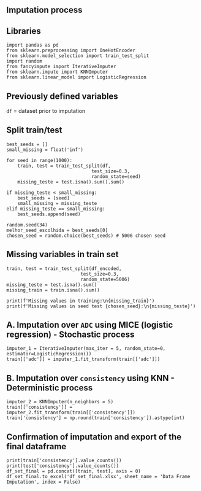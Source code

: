 ## **Imputation process**

## **Libraries**
    import pandas as pd
    from sklearn.preprocessing import OneHotEncoder
    from sklearn.model_selection import train_test_split
    import random
    from fancyimpute import IterativeImputer
    from sklearn.impute import KNNImputer
    from sklearn.linear_model import LogisticRegression

## **Previously defined variables**
 `df` = dataset prior to imputation

## **Split train/test**
    best_seeds = []
    small_missing = float('inf')

    for seed in range(1000):
        train, test = train_test_split(df, 
                                   test_size=0.3, 
                                   random_state=seed)
        missing_teste = test.isna().sum().sum()
    
    if missing_teste < small_missing:
        best_seeds = [seed]
        small_missing = missing_teste
    elif missing_teste == small_missing:
        best_seeds.append(seed)
        
    random.seed(34) 
    melhor_seed_escolhida = best_seeds[0]
    chosen_seed = random.choice(best_seeds) # 5006 chosen seed

## **Missing variables in train set**
    train, test = train_test_split(df_encoded, 
                               test_size=0.3, 
                               random_state=5006)
    missing_teste = test.isna().sum()
    missing_train = train.isna().sum()

    print(f'Missing values ​​in training:\n{missing_train}')
    print(f'Missing values in seed test {chosen_seed}:\n{missing_teste}')

## **A. Imputation over `ADC` using MICE (logistic regression) - Stochastic process**
    imputer_1 = IterativeImputer(max_iter = 5, random_state=0, estimator=LogisticRegression())
    train[['adc']] = imputer_1.fit_transform(train[['adc']])
    
## **B. Imputation over `consistency` using KNN - Deterministic process**
    imputer_2 = KNNImputer(n_neighbors = 5)
    train[['consistency']] = imputer_2.fit_transform(train[['consistency']])
    train['consistency'] = np.round(train['consistency']).astype(int)

## **Confirmation of imputation and export of the final dataframe**
    print(train['consistency'].value_counts())
    print(test['consistency'].value_counts())
    df_set_final = pd.concat([train, test], axis = 0)
    df_set_final.to_excel('df_set_final.xlsx', sheet_name = 'Data Frame Imputation', index = False)
  

